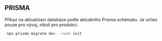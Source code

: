 ## PRISMA
Příkaz na aktualizaci databáze podle aktuálního Prisma schématu. 
Je určen pouze pro vývoj, nikoli pro produkci.
```bash
 npx prisma migrate dev --name init
```